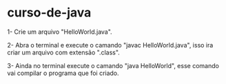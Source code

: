 # curso-de-java
1- Crie um arquivo "HelloWorld.java".

2- Abra o terminal e execute o camando "javac HelloWorld.java", isso ira criar um arquivo com extensão ".class".

3- Ainda no terminal execute o camando "java HelloWorld", esse comando vai compilar o programa que foi criado.


